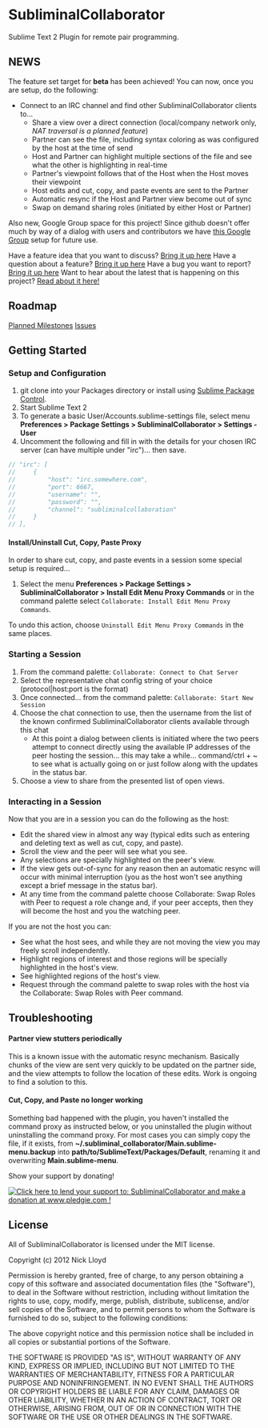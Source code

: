SubliminalCollaborator
======================

Sublime Text 2 Plugin for remote pair programming.

## NEWS

The feature set target for **beta** has been achieved!  You can now, once you are setup, do the following:

* Connect to an IRC channel and find other SubliminalCollaborator clients to...
    * Share a view over a direct connection (local/company network only, *NAT traversal is a planned feature*)
    * Partner can see the file, including syntax coloring as was configured by the host at the time of send
    * Host and Partner can highlight multiple sections of the file and see what the other is highlighting in real-time
    * Partner's viewpoint follows that of the Host when the Host moves their viewpoint
    * Host edits and cut, copy, and paste events are sent to the Partner
    * Automatic resync if the Host and Partner view become out of sync
    * Swap on demand sharing roles (initiated by either Host or Partner)

Also new, Google Group space for this project!  Since github doesn't offer much by way of a dialog with users and contributors we have [this Google Group](https://groups.google.com/forum/?fromgroups#!forum/subliminalcollaborator) setup for future use.

Have a feature idea that you want to discuss? [Bring it up here](https://groups.google.com/forum/?fromgroups#!forum/subliminalcollaborator)
Have a question about a feature? [Bring it up here](https://groups.google.com/forum/?fromgroups#!forum/subliminalcollaborator)
Have a bug you want to report? [Bring it up here](https://groups.google.com/forum/?fromgroups#!forum/subliminalcollaborator)
Want to hear about the latest that is happening on this project? [Read about it here!](https://groups.google.com/forum/?fromgroups#!forum/subliminalcollaborator)


## Roadmap

[Planned Milestones](https://github.com/nlloyd/SubliminalCollaborator/issues/milestones)
[Issues](https://github.com/nlloyd/SubliminalCollaborator/issues?labels=&milestone=&page=1&state=open)

## Getting Started

### Setup and Configuration

1. git clone into your Packages directory or install using [Sublime Package Control](http://wbond.net/sublime_packages/package_control).
1. Start Sublime Text 2
1. To generate a basic User/Accounts.sublime-settings file, select menu **Preferences > Package Settings > SubliminalCollaborator > Settings - User**
1. Uncomment the following and fill in with the details for your chosen IRC server (can have multiple under "irc")... then save.

```javascript
// "irc": [
//     {
//         "host": "irc.somewhere.com",
//         "port": 6667,
//         "username": "",
//         "password": "",
//         "channel": "subliminalcollaboration"
//     }
// ],
```

#### Install/Uninstall Cut, Copy, Paste Proxy

In order to share cut, copy, and paste events in a session some special setup is required...

1. Select the menu **Preferences > Package Settings > SubliminalCollaborator > Install Edit Menu Proxy Commands** or in the command palette select `Collaborate: Install Edit Menu Proxy Commands`.

To undo this action, choose `Uninstall Edit Menu Proxy Commands` in the same places.

### Starting a Session

1. From the command palette: `Collaborate: Connect to Chat Server`
1. Select the representative chat config string of your choice (protocol|host:port is the format)
1. Once connected... from the command palette: `Collaborate: Start New Session`
1. Choose the chat connection to use, then the username from the list of the known confirmed SubliminalCollaborator clients available through this chat
    * At this point a dialog between clients is initiated where the two peers attempt to connect directly using the available IP addresses of the peer hosting the session... this may take a while... command/ctrl + ~ to see what is actually going on or just follow along with the updates in the status bar.
1. Choose a view to share from the presented list of open views.


### Interacting in a Session

Now that you are in a session you can do the following as the host:

- Edit the shared view in almost any way (typical edits such as entering and deleting text as well as cut, copy, and paste).
- Scroll the view and the peer will see what you see.
- Any selections are specially highlighted on the peer's view.
- If the view gets out-of-sync for any reason then an automatic resync will occur with minimal interruption (you as the host won't see anything except a brief message in the status bar).
- At any time from the command palette choose Collaborate: Swap Roles with Peer to request a role change and, if your peer accepts, then they will become the host and you the watching peer.

If you are not the host you can:

- See what the host sees, and while they are not moving the view you may freely scroll independently.
- Highlight regions of interest and those regions will be specially highlighted in the host's view.
- See highlighted regions of the host's view.
- Request through the command palette to swap roles with the host via the Collaborate: Swap Roles with Peer command.

## Troubleshooting

#### Partner view stutters periodically

This is a known issue with the automatic resync mechanism.  Basically chunks of the view are sent very quickly to be updated on the partner side, and the view attempts to follow the location of these edits.  Work is ongoing to find a solution to this.

#### Cut, Copy, and Paste no longer working

Something bad happened with the plugin, you haven't installed the command proxy as instructed below, or you uninstalled the plugin without uninstalling the command proxy.  For most cases you can simply copy the file, if it exists, from **~/.subliminal_collaborator/Main.sublime-menu.backup** into **path/to/SublimeText/Packages/Default**, renaming it and overwriting **Main.sublime-menu**.


Show your support by donating!

<a href='http://www.pledgie.com/campaigns/17989'><img alt='Click here to lend your support to: SubliminalCollaborator and make a donation at www.pledgie.com !' src='http://www.pledgie.com/campaigns/17989.png?skin_name=chrome' border='0' /></a>


## License

All of SubliminalCollaborator is licensed under the MIT license.

  Copyright (c) 2012 Nick Lloyd

  Permission is hereby granted, free of charge, to any person obtaining a copy
  of this software and associated documentation files (the "Software"), to deal
  in the Software without restriction, including without limitation the rights
  to use, copy, modify, merge, publish, distribute, sublicense, and/or sell
  copies of the Software, and to permit persons to whom the Software is
  furnished to do so, subject to the following conditions:

  The above copyright notice and this permission notice shall be included in
  all copies or substantial portions of the Software.

  THE SOFTWARE IS PROVIDED "AS IS", WITHOUT WARRANTY OF ANY KIND, EXPRESS OR
  IMPLIED, INCLUDING BUT NOT LIMITED TO THE WARRANTIES OF MERCHANTABILITY,
  FITNESS FOR A PARTICULAR PURPOSE AND NONINFRINGEMENT. IN NO EVENT SHALL THE
  AUTHORS OR COPYRIGHT HOLDERS BE LIABLE FOR ANY CLAIM, DAMAGES OR OTHER
  LIABILITY, WHETHER IN AN ACTION OF CONTRACT, TORT OR OTHERWISE, ARISING FROM,
  OUT OF OR IN CONNECTION WITH THE SOFTWARE OR THE USE OR OTHER DEALINGS IN
  THE SOFTWARE.
  